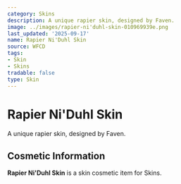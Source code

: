 ```yaml
---
category: Skins
description: A unique rapier skin, designed by Faven.
image: ../images/rapier-ni'duhl-skin-010969939e.png
last_updated: '2025-09-17'
name: Rapier Ni'Duhl Skin
source: WFCD
tags:
- Skin
- Skins
tradable: false
type: Skin
---
```


# Rapier Ni'Duhl Skin

A unique rapier skin, designed by Faven.

## Cosmetic Information

**Rapier Ni'Duhl Skin** is a skin cosmetic item for Skins.

